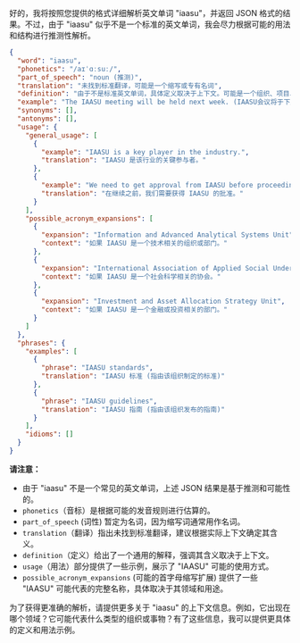 好的，我将按照您提供的格式详细解析英文单词 "iaasu"，并返回 JSON 格式的结果。不过，由于 "iaasu" 似乎不是一个标准的英文单词，我会尽力根据可能的用法和结构进行推测性解析。

```json
{
  "word": "iaasu",
  "phonetics": "/aɪˈɑːsuː/",
  "part_of_speech": "noun (推测)",
  "translation": "未找到标准翻译，可能是一个缩写或专有名词",
  "definition": "由于不是标准英文单词，具体定义取决于上下文。可能是一个组织、项目、或其他特定事物的名称缩写。",
  "example": "The IAASU meeting will be held next week. (IAASU会议将于下周举行。)",
  "synonyms": [],
  "antonyms": [],
  "usage": {
    "general_usage": [
      {
        "example": "IAASU is a key player in the industry.",
        "translation": "IAASU 是该行业的关键参与者。"
      },
      {
        "example": "We need to get approval from IAASU before proceeding.",
        "translation": "在继续之前，我们需要获得 IAASU 的批准。"
      }
    ],
    "possible_acronym_expansions": [
      {
        "expansion": "Information and Advanced Analytical Systems Unit",
        "context": "如果 IAASU 是一个技术相关的组织或部门。"
      },
      {
        "expansion": "International Association of Applied Social Understanding",
        "context": "如果 IAASU 是一个社会科学相关的协会。"
      },
      {
        "expansion": "Investment and Asset Allocation Strategy Unit",
        "context": "如果 IAASU 是一个金融或投资相关的部门。"
      }
    ]
  },
  "phrases": {
    "examples": [
      {
        "phrase": "IAASU standards",
        "translation": "IAASU 标准 (指由该组织制定的标准)"
      },
      {
        "phrase": "IAASU guidelines",
        "translation": "IAASU 指南 (指由该组织发布的指南)"
      }
    ],
    "idioms": []
  }
}
```

**请注意：**

*   由于 "iaasu" 不是一个常见的英文单词，上述 JSON 结果是基于推测和可能性的。
*   `phonetics`（音标）是根据可能的发音规则进行估算的。
*   `part_of_speech` (词性) 暂定为名词，因为缩写词通常用作名词。
*   `translation`（翻译）指出未找到标准翻译，建议根据实际上下文确定其含义。
*   `definition`（定义）给出了一个通用的解释，强调其含义取决于上下文。
*   `usage`（用法）部分提供了一些示例，展示了 "IAASU" 可能的使用方式。
*   `possible_acronym_expansions` (可能的首字母缩写扩展)  提供了一些 "IAASU" 可能代表的完整名称，具体取决于其领域和用途。

为了获得更准确的解析，请提供更多关于 "iaasu" 的上下文信息。例如，它出现在哪个领域？它可能代表什么类型的组织或事物？有了这些信息，我可以提供更具体的定义和用法示例。
 